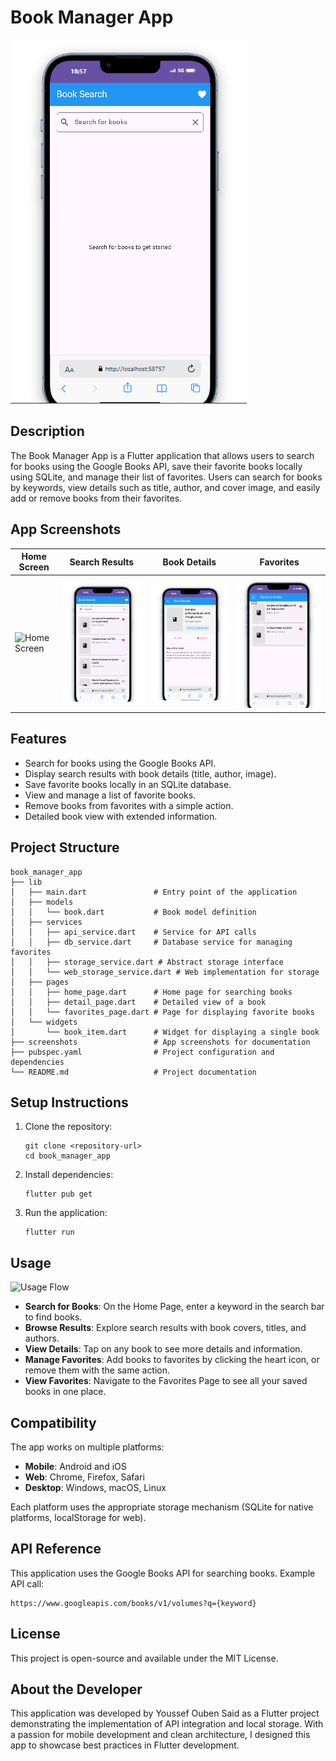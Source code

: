 # Book Manager App

![Book Manager App Banner](screenshots/app_banner.png)

## Description
The Book Manager App is a Flutter application that allows users to search for books using the Google Books API, save their favorite books locally using SQLite, and manage their list of favorites. Users can search for books by keywords, view details such as title, author, and cover image, and easily add or remove books from their favorites.

## App Screenshots

| Home Screen | Search Results | Book Details | Favorites |
|-------------|----------------|--------------|-----------|
| ![Home Screen](screenshots/home_screen.png) | ![Search Results](screenshots/search_results.png) | ![Book Details](screenshots/book_details.png) | ![Favorites](screenshots/favorites.png) |

## Features
- Search for books using the Google Books API.
- Display search results with book details (title, author, image).
- Save favorite books locally in an SQLite database.
- View and manage a list of favorite books.
- Remove books from favorites with a simple action.
- Detailed book view with extended information.

## Project Structure
```
book_manager_app
├── lib
│   ├── main.dart               # Entry point of the application
│   ├── models
│   │   └── book.dart           # Book model definition
│   ├── services
│   │   ├── api_service.dart    # Service for API calls
│   │   ├── db_service.dart     # Database service for managing favorites
│   │   ├── storage_service.dart # Abstract storage interface
│   │   └── web_storage_service.dart # Web implementation for storage
│   ├── pages
│   │   ├── home_page.dart      # Home page for searching books
│   │   ├── detail_page.dart    # Detailed view of a book
│   │   └── favorites_page.dart # Page for displaying favorite books
│   └── widgets
│       └── book_item.dart      # Widget for displaying a single book
├── screenshots                 # App screenshots for documentation
├── pubspec.yaml                # Project configuration and dependencies
└── README.md                   # Project documentation
```

## Setup Instructions
1. Clone the repository:
   ```
   git clone <repository-url>
   cd book_manager_app
   ```

2. Install dependencies:
   ```
   flutter pub get
   ```

3. Run the application:
   ```
   flutter run
   ```

## Usage
![Usage Flow](screenshots/usage_flow.png)

- **Search for Books**: On the Home Page, enter a keyword in the search bar to find books.
- **Browse Results**: Explore search results with book covers, titles, and authors.
- **View Details**: Tap on any book to see more details and information.
- **Manage Favorites**: Add books to favorites by clicking the heart icon, or remove them with the same action.
- **View Favorites**: Navigate to the Favorites Page to see all your saved books in one place.

## Compatibility
The app works on multiple platforms:

- **Mobile**: Android and iOS
- **Web**: Chrome, Firefox, Safari
- **Desktop**: Windows, macOS, Linux

Each platform uses the appropriate storage mechanism (SQLite for native platforms, localStorage for web).

## API Reference
This application uses the Google Books API for searching books. Example API call:
```
https://www.googleapis.com/books/v1/volumes?q={keyword}
```

## License
This project is open-source and available under the MIT License.

## About the Developer
This application was developed by Youssef Ouben Said as a Flutter project demonstrating the implementation of API integration and local storage. With a passion for mobile development and clean architecture, I designed this app to showcase best practices in Flutter development.


